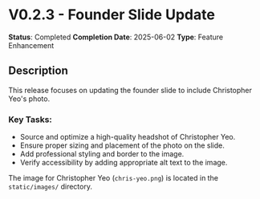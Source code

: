 # V0.2.3 - Founder Slide Update

**Status**: Completed
**Completion Date**: 2025-06-02
**Type**: Feature Enhancement

## Description

This release focuses on updating the founder slide to include Christopher Yeo's photo.

### Key Tasks:
- Source and optimize a high-quality headshot of Christopher Yeo.
- Ensure proper sizing and placement of the photo on the slide.
- Add professional styling and border to the image.
- Verify accessibility by adding appropriate alt text to the image.

The image for Christopher Yeo (`chris-yeo.png`) is located in the `static/images/` directory.
